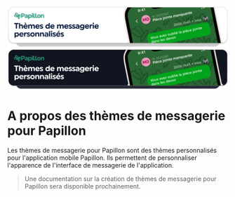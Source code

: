 ![Theme de messagerie personalisé pour Papillon](https://raw.githubusercontent.com/PapillonApp/chat-themes/main/.github/assets/main_banner_light.svg#gh-light-mode-only)
![Theme de messagerie personalisé pour Papillon](https://raw.githubusercontent.com/PapillonApp/chat-themes/main/.github/assets/main_banner_dark.svg#gh-dark-mode-only)

# A propos des thèmes de messagerie pour Papillon
Les thèmes de messagerie pour Papillon sont des thèmes personnalisés pour l'application mobile Papillon. Ils permettent de personnaliser l'apparence de l'interface de messagerie de l'application.

> Une documentation sur la création de thèmes de messagerie pour Papillon sera disponible prochainement.